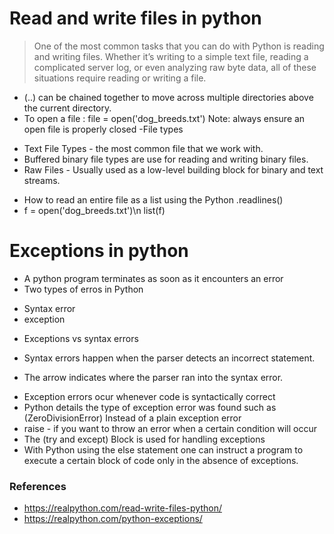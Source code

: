 

# Read and write files in python

> One of the most common tasks that you can do with Python is reading and writing files. Whether it’s writing to a simple text file, reading a complicated server log, or even analyzing raw byte data, all of these situations require reading or writing a file.
- (..) can be chained together to move across multiple directories above the current directory.
- To open a file : file = open('dog_breeds.txt') Note: always ensure an open file is properly closed
-File types
* Text File Types - the most common file that we work with.
* Buffered binary file types are use for reading and writing binary files.
* Raw Files - Usually used as a low-level building block for binary and text streams.
- How to read an entire file as a list using the Python .readlines()
- f = open('dog_breeds.txt')\n list(f)

# Exceptions in python

- A python program terminates as soon as it encounters an error
- Two types of erros in Python
* Syntax error
* exception 
- Exceptions vs syntax errors
* Syntax errors happen when the parser detects an incorrect statement.
- The arrow indicates where the parser ran into the syntax error.
* Exception errors ocur whenever code is syntactically correct 
* Python  details the type of exception error was found such as (ZeroDivisionError) Instead of a plain exception error
* raise - if you want to throw an error when a certain condition will occur
* The (try and except) Block is used for handling exceptions
* With Python using the else statement one can instruct a program to execute a certain block of code only in the absence of exceptions.


### References

* https://realpython.com/read-write-files-python/
* https://realpython.com/python-exceptions/